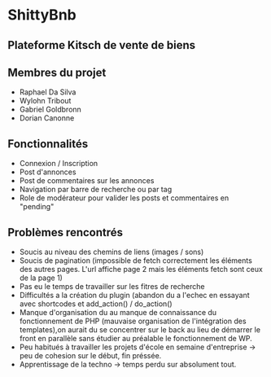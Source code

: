 # ShittyBnb

## Plateforme Kitsch de vente de biens

## Membres du projet
- Raphael Da Silva
- Wylohn Tribout
- Gabriel Goldbronn
- Dorian Canonne

## Fonctionnalités

- Connexion / Inscription
- Post d'annonces
- Post de commentaires sur les annonces
- Navigation par barre de recherche ou par tag
- Role de modérateur pour valider les posts et commentaires en "pending"

## Problèmes rencontrés

- Soucis au niveau des chemins de liens (images / sons)
- Soucis de pagination (impossible de fetch correctement les éléments des autres pages. L'url affiche page 2 mais les éléments fetch sont ceux de la page 1)
- Pas eu le temps de travailler sur les fitres de recherche
- Difficultés a la création du plugin (abandon du a l'echec en essayant avec shortcodes et add_action() / do_action()
- Manque d'organisation du au manque de connaissance du fonctionnement de PHP (mauvaise organisation de l'intégration des templates),on aurait du se concentrer sur le back au lieu de démarrer le front en parallèle sans étudier au préalable le fonctionnement de WP.
- Peu habitués à travailler les projets d'école en semaine d'entreprise -> peu de cohesion sur le début, fin préssée.
- Apprentissage de la techno -> temps perdu sur absolument tout.

